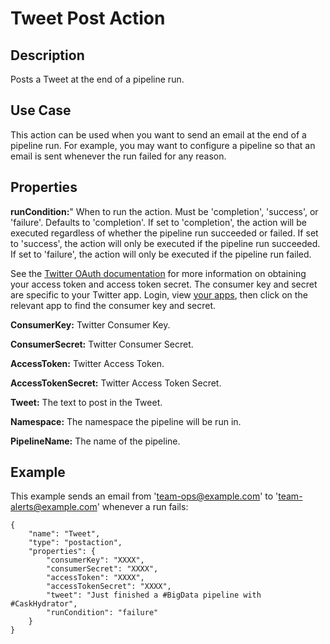 # Tweet Post Action


Description
-----------
Posts a Tweet at the end of a pipeline run.


Use Case
--------
This action can be used when you want to send an email at the end of a pipeline run.
For example, you may want to configure a pipeline so that an email is sent whenever
the run failed for any reason.


Properties
----------
**runCondition:**" When to run the action. Must be 'completion', 'success', or 'failure'. Defaults to 'completion'.
If set to 'completion', the action will be executed regardless of whether the pipeline run succeeded or failed.
If set to 'success', the action will only be executed if the pipeline run succeeded.
If set to 'failure', the action will only be executed if the pipeline run failed.

See the [Twitter OAuth documentation] for more information on obtaining
your access token and access token secret. The consumer key and secret
are specific to your Twitter app. Login, view [your apps], then click on
the relevant app to find the consumer key and secret.

  [Twitter OAuth documentation]: https://dev.twitter.com/oauth/overview
  [your apps]: https://apps.twitter.com/

**ConsumerKey:** Twitter Consumer Key.

**ConsumerSecret:** Twitter Consumer Secret.

**AccessToken:** Twitter Access Token.

**AccessTokenSecret:** Twitter Access Token Secret.

**Tweet:** The text to post in the Tweet.

**Namespace:** The namespace the pipeline will be run in.

**PipelineName:** The name of the pipeline.

Example
-------
This example sends an email from 'team-ops@example.com' to 'team-alerts@example.com' whenever a run fails:

    {
        "name": "Tweet",
        "type": "postaction",
        "properties": {
            "consumerKey": "XXXX",
            "consumerSecret": "XXXX",
            "accessToken": "XXXX",
            "accessTokenSecret": "XXXX",
            "tweet": "Just finished a #BigData pipeline with #CaskHydrator",
            "runCondition": "failure"
        }
    }
